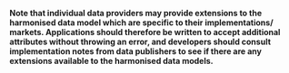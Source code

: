 **Note that individual data providers may provide extensions to the harmonised
data model which are specific to their implementations/ markets. Applications
should therefore be written to accept additional attributes without throwing an
error, and developers should consult implementation notes from data publishers
to see if there are any extensions available to the harmonised data models.**
